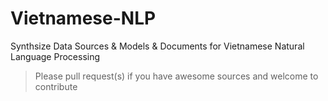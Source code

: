 # Vietnamese-NLP
Synthsize Data Sources &amp; Models &amp; Documents for Vietnamese Natural Language Processing

> Please pull request(s) if you have awesome sources and welcome to contribute
